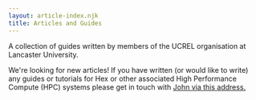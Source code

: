 ```yaml
---
layout: article-index.njk
title: Articles and Guides
---
```


A collection of guides written by members of the UCREL organisation at Lancaster University.

We're looking for new articles! If you have written (or would like to write) any guides or tutorials for Hex or other associated High Performance Compute (HPC) systems please get in touch with [John via this address.](mailto:j.vidler@lancaster.ac.uk)